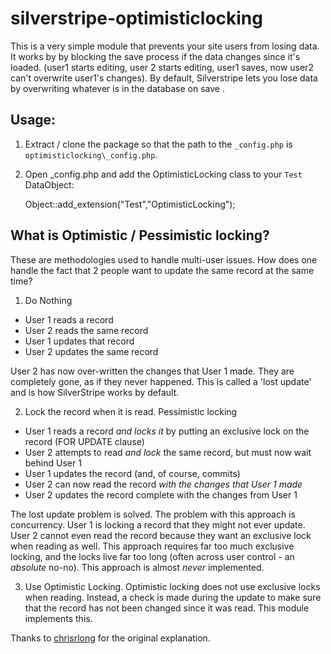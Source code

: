 silverstripe-optimisticlocking
==============================

This is a very simple module that prevents your site users from losing data.
It works by by blocking the save process if the data changes since it's loaded. (user1 starts editing, user 2 starts editing, user1 saves, now user2 can't overwrite user1's changes). By default, Silverstripe lets you lose data by overwriting whatever is in the database on save .


## Usage:

1. Extract / clone the package so that the path to the `_config.php` is `optimisticlocking\_config.php`.
2. Open _config.php and add the OptimisticLocking class to your ``Test`` DataObject:

    Object::add_extension("Test","OptimisticLocking");


## What is Optimistic / Pessimistic locking?

These are methodologies used to handle multi-user issues. How does one handle the fact that 2 people want to update the same record at the same time?

1. Do Nothing
  - User 1 reads a record
  - User 2 reads the same record
  - User 1 updates that record
  - User 2 updates the same record

User 2 has now over-written the changes that User 1 made. They are completely gone, as if they never happened. This is called a 'lost update' and is how SilverStripe works by default.

2. Lock the record when it is read. Pessimistic locking
  - User 1 reads a record *and locks it* by putting an exclusive lock on the record (FOR UPDATE clause)
  - User 2 attempts to read *and lock* the same record, but must now wait behind User 1
  - User 1 updates the record (and, of course, commits)
  - User 2 can now read the record *with the changes that User 1 made*
  - User 2 updates the record complete with the changes from User 1

The lost update problem is solved. The problem with this approach is concurrency. User 1 is locking a record that they might not ever update. User 2 cannot even read the record because they want an exclusive lock when reading as well. This approach requires far too much exclusive locking, and the locks live far too long (often across user control - an *absolute* no-no). This approach is almost *never* implemented.

3. Use Optimistic Locking. Optimistic locking does not use exclusive locks when reading. Instead, a check is made during the update to make sure that the record has not been changed since it was read. This module implements this.

Thanks to [chrisrlong](http://www.dbasupport.com/forums/showthread.php?7282-What-is-Optimistic-Locking-vs.-Pessimistic-Locking&p=29149#post29149) for the original explanation.
